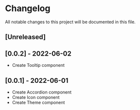# Changelog
All notable changes to this project will be documented in this file.

## [Unreleased]

## [0.0.2] - 2022-06-02
- Create Tooltip component

## [0.0.1] - 2022-06-01
- Create Accordion component
- Create Icon component
- Create Theme component
